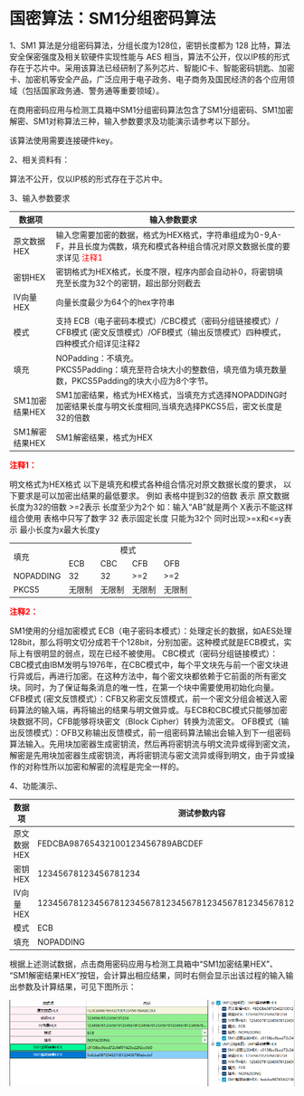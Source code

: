 # 国密算法：SM1分组密码算法

1、SM1 算法是分组密码算法，分组长度为128位，密钥长度都为 128 比特，算法安全保密强度及相关软硬件实现性能与 AES 相当，算法不公开，仅以IP核的形式存在于芯片中。采用该算法已经研制了系列芯片、智能IC卡、智能密码钥匙、加密卡、加密机等安全产品，广泛应用于电子政务、电子商务及国民经济的各个应用领域（包括国家政务通、警务通等重要领域）。

在商用密码应用与检测工具箱中SM1分组密码算法包含了SM1分组密码、SM1加密解密、SM1对称算法三种，输入参数要求及功能演示请参考以下部分。

该算法使用需要连接硬件key。

2、相关资料有：

 算法不公开，仅以IP核的形式存在于芯片中。

3、输入参数要求

| 数据项         | 输入参数要求                                                 |
| -------------- | ------------------------------------------------------------ |
| 原文数据HEX    | 输入您需要加密的数据，格式为HEX格式，字符串组成为0-9,A-F，并且长度为偶数，填充和模式各种组合情况对原文数据长度的要求详见<font color="red"> 注释1</font> |
| 密钥HEX        | 密钥格式为HEX格式，长度不限，程序内部会自动补0，将密钥填充至长度为32个的密钥，超出部分则截去 |
| IV向量HEX      | 向量长度最少为64个的hex字符串                                |
| 模式           | 支持 ECB（电子密码本模式）/CBC模式（密码分组链接模式）/    CFB模式 (密文反馈模式）/OFB模式（输出反馈模式）四种模式，四种模式介绍详见注释2 |
| 填充           | NOPadding：不填充。<br/>PKCS5Padding：填充至符合块大小的整数倍，填充值为填充数量数，PKCS5Padding的块大小应为8个字节。 |
| SM1加密结果HEX | SM1加密结果，格式为HEX格式，当填充方式选择NOPADDING时加密结果长度与明文长度相同,当填充选择PKCS5后，密文长度是32的倍数 |
| SM1解密结果HEX | SM1解密结果，格式为HEX                                       |

**<font color="red"> 注释1：</font>**

明文格式为HEX格式
    以下是填充和模式各种组合情况对原文数据长度的要求，
    以下要求是可以加密出结果的最低要求。
例如
    表格中提到32的倍数 表示 原文数据长度为32的倍数
    >=2表示 长度至少为2个 如：输入“AB”就是两个
    X表示不能这样组合使用
    表格中只写了数字 32 表示固定长度 只能为32个
    同时出现>=x和<=y表示 最小长度为x最大长度y

<table>
       <tr>
           <td rowspan="2">填充</td>
           <td colspan="4" align="center">模式</td>
       </tr>
        <tr>   
              <td>ECB</td>
              <td>CBC</td>
              <td>CFB</td>
              <td>OFB</td>
        </tr>
        <tr>
              <td>NOPADDING</td>
              <td>32</td>
              <td>32</td>
              <td>>=2</td>
              <td>>=2</td>
        </tr>
        <tr>
              <td>PKCS5</td>
              <td>无限制</td>
              <td>无限制</td>
              <td>无限制</td>
              <td>无限制</td>
        </tr>
</table>


**<font color="red"> 注释2：</font>**

SM1使用的分组加密模式 
    ECB（电子密码本模式）：处理定长的数据，如AES处理128bit，那么将明文切分成若干个128bit，分别加密。这种模式就是ECB模式，实际上有很明显的弱点，现在已经不被使用。
    CBC模式（密码分组链接模式）：CBC模式由IBM发明与1976年，在CBC模式中，每个平文块先与前一个密文块进行异或后，再进行加密。在这种方法中，每个密文块都依赖于它前面的所有密文块。同时，为了保证每条消息的唯一性，在第一个块中需要使用初始化向量。
    CFB模式 (密文反馈模式）：CFB又称密文反馈模式，前一个密文分组会被送入密码算法的输入端，再将输出的结果与明文做异或。与ECB和CBC模式只能够加密块数据不同，CFB能够将块密文（Block Cipher）转换为流密文。
    OFB模式（输出反馈模式）：OFB又称输出反馈模式，前一组密码算法输出会输入到下一组密码算法输入。先用块加密器生成密钥流，然后再将密钥流与明文流异或得到密文流，解密是先用块加密器生成密钥流，再将密钥流与密文流异或得到明文，由于异或操作的对称性所以加密和解密的流程是完全一样的。

4、功能演示、

| 数据项      | 测试参数内容                                                 |
| ----------- | ------------------------------------------------------------ |
| 原文数据HEX | FEDCBA98765432100123456789ABCDEF                             |
| 密钥HEX     | 12345678123456781234                                         |
| IV向量HEX   | 1234567812345678123456781234567812345678123456781234567812345678 |
| 模式        | ECB                                                          |
| 填充        | NOPADDING                                                    |

根据上述测试数据，点击商用密码应用与检测工具箱中“SM1加密结果HEX”、 “SM1解密结果HEX”按钮，会计算出相应结果，同时右侧会显示出该过程的输入输出参数及计算结果，可见下图所示：



![SM1fenzumima](../image/国密算法/SM1fenzumima.png)



